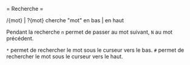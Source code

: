 = Recherche =

/{mot} | ?{mot} cherche "mot" en bas | en haut

Pendant la recherche `n` permet de passer au mot suivant, `N` au mot précédent.

`*` permet de rechercher le mot sous le curseur vers le bas.
`#` permet de rechercher le mot sous le curseur vers le haut.

